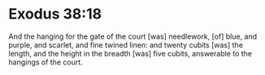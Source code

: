 # Exodus 38:18

And the hanging for the gate of the court [was] needlework, [of] blue, and purple, and scarlet, and fine twined linen: and twenty cubits [was] the length, and the height in the breadth [was] five cubits, answerable to the hangings of the court.